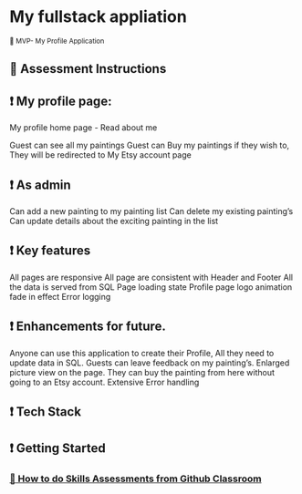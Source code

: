 # My fullstack appliation

<sup>:apple: MVP- My Profile Application</sup>

## :memo: Assessment Instructions

## :exclamation: My profile page:
My profile home page - Read about me

Guest can see all my paintings
Guest can Buy my paintings if they wish to, They will be redirected to My Etsy account page

## :exclamation: As admin
Can add a new painting to my painting list
Can delete my existing painting’s 
Can update details about the exciting painting in the list

## :exclamation: Key features
All pages are responsive
All page are consistent with Header and Footer 
All the data is served from SQL 
Page loading state 
Profile page logo animation fade in effect
Error logging 


## :exclamation: Enhancements for future. 
Anyone can use this application to create their Profile, All they need to update data in SQL.
Guests can leave feedback on my painting’s.
Enlarged picture view on the page.
They can buy the painting from here without going to an Etsy account. 
Extensive Error handling 

## :exclamation: Tech Stack


## :exclamation: Getting Started

 

### [:link: How to do Skills Assessments from Github Classroom](https://fellowship.hackbrightacademy.com/materials/foundations/resources/how-to-skills-github/)